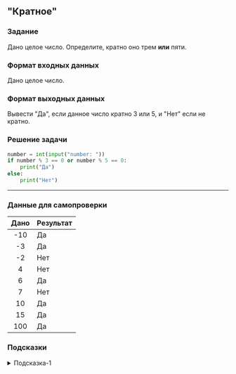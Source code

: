 ## "Кратное"

### Задание

Дано целое число. Определите, кратно оно трем **или** пяти. 

### Формат входных данных

Дано целое число.

### Формат выходных данных

Вывести "Да", если данное число кратно 3 или 5, и "Нет" если не кратно.

### Решение задачи

```python
number = int(input("number: "))
if number % 3 == 0 or number % 5 == 0:
    print("Да")
else:
    print("Нет")

```

---

### Данные для самопроверки

| Дано | Результат |
| :---: | --- |
|    -10    | Да |
|    -3    | Да |
|    -2    | Нет |
|    4    | Нет |
|    6    | Да  |
|    7    | Нет |
|    10   | Да  |
|    15   | Да  |
|    100   | Да  |
### Подсказки

<details>
<summary>Подсказка-1</summary>
Число считается кратным второму, если оно делится на второе число без остатка, т.е. остаток от деления равен нулю
</details>
